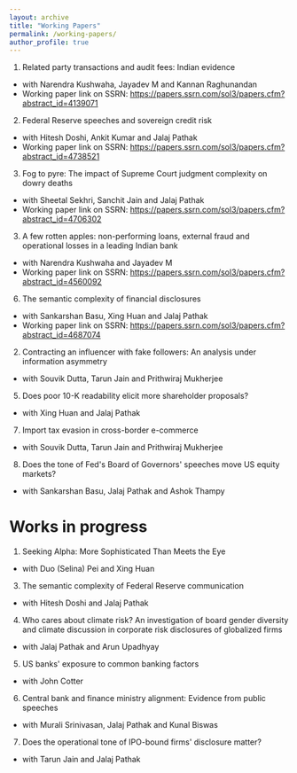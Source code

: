 ```yaml
---
layout: archive
title: "Working Papers"
permalink: /working-papers/
author_profile: true
---
```


1. Related party transactions and audit fees: Indian evidence
  - with Narendra Kushwaha, Jayadev M and Kannan Raghunandan
  - Working paper link on SSRN: <https://papers.ssrn.com/sol3/papers.cfm?abstract_id=4139071>
  
2. Federal Reserve speeches and sovereign credit risk
  - with Hitesh Doshi, Ankit Kumar and Jalaj Pathak
  - Working paper link on SSRN: <https://papers.ssrn.com/sol3/papers.cfm?abstract_id=4738521>
  

3. Fog to pyre: The impact of Supreme Court judgment complexity on dowry deaths
  - with Sheetal Sekhri, Sanchit Jain and Jalaj Pathak
  - Working paper link on SSRN: <https://papers.ssrn.com/sol3/papers.cfm?abstract_id=4706302>
  
3. A  few rotten apples: non-performing loans, external fraud and  operational losses in a leading Indian bank
  - with Narendra Kushwaha and Jayadev M
  - Working paper link on SSRN: <https://papers.ssrn.com/sol3/papers.cfm?abstract_id=4560092>

6. The semantic complexity of financial disclosures
  - with Sankarshan Basu, Xing Huan and Jalaj Pathak
  - Working paper link on SSRN: <https://papers.ssrn.com/sol3/papers.cfm?abstract_id=4687074>

2. Contracting an influencer with fake followers: An analysis under information asymmetry
  - with Souvik Dutta, Tarun Jain and Prithwiraj Mukherjee
  

5. Does poor 10-K readability elicit more shareholder proposals?
  - with Xing Huan and Jalaj Pathak

7. Import tax evasion in cross-border e-commerce
  - with Souvik Dutta, Tarun Jain and Prithwiraj Mukherjee  
  
8. Does the tone of Fed's Board of Governors' speeches move US equity markets?
  - with Sankarshan Basu, Jalaj Pathak and Ashok Thampy


# Works in progress

1. Seeking Alpha: More Sophisticated Than Meets the Eye
  - with Duo (Selina) Pei and Xing Huan 
3. The semantic complexity of Federal Reserve communication
  - with Hitesh Doshi and Jalaj Pathak
4. Who cares about climate risk? An investigation of board gender diversity and climate discussion in corporate risk disclosures of globalized firms
  - with Jalaj Pathak and Arun Upadhyay
5. US banks' exposure to common banking factors
  - with John Cotter
6. Central bank and finance ministry alignment: Evidence from public speeches 
  - with Murali Srinivasan, Jalaj Pathak and Kunal Biswas
7. Does the operational tone of IPO-bound firms' disclosure matter?
  - with Tarun Jain and Jalaj Pathak
